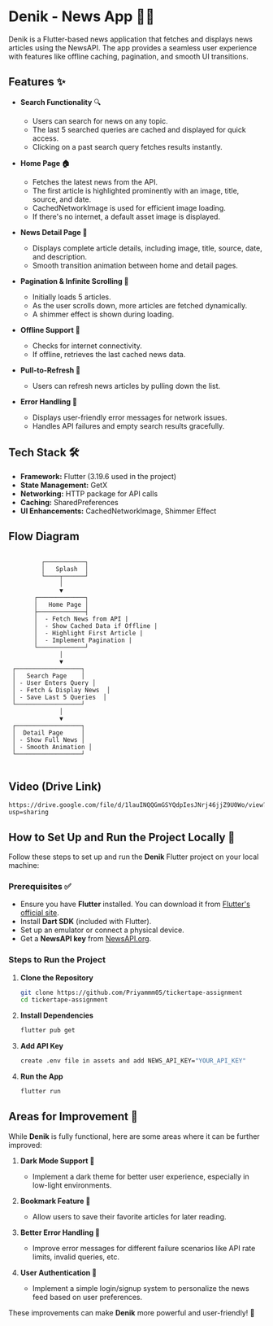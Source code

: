 # Denik - News App 📱📰  

Denik is a Flutter-based news application that fetches and displays news articles using the NewsAPI. The app provides a seamless user experience with features like offline caching, pagination, and smooth UI transitions.

## Features ✨  

- **Search Functionality** 🔍  
  - Users can search for news on any topic.  
  - The last 5 searched queries are cached and displayed for quick access.  
  - Clicking on a past search query fetches results instantly.  

- **Home Page 🏠**  
  - Fetches the latest news from the API.  
  - The first article is highlighted prominently with an image, title, source, and date.  
  - CachedNetworkImage is used for efficient image loading.  
  - If there's no internet, a default asset image is displayed.  

- **News Detail Page 📜**  
  - Displays complete article details, including image, title, source, date, and description.  
  - Smooth transition animation between home and detail pages.  

- **Pagination & Infinite Scrolling 📄**  
  - Initially loads 5 articles.  
  - As the user scrolls down, more articles are fetched dynamically.  
  - A shimmer effect is shown during loading.  

- **Offline Support 📡**  
  - Checks for internet connectivity.  
  - If offline, retrieves the last cached news data.  

- **Pull-to-Refresh 🔄**  
  - Users can refresh news articles by pulling down the list.  

- **Error Handling 🚨**  
  - Displays user-friendly error messages for network issues.  
  - Handles API failures and empty search results gracefully.  

## Tech Stack 🛠  
- **Framework:** Flutter (3.19.6 used in the project)
- **State Management:** GetX  
- **Networking:** HTTP package for API calls  
- **Caching:** SharedPreferences
- **UI Enhancements:** CachedNetworkImage, Shimmer Effect


## Flow Diagram

```

         ┌───────────┐
         │   Splash  │
         └────┬──────┘
              │
              ▼
       ┌─────────────┐
       │   Home Page │
       ├─────────────┤
       │  - Fetch News from API |
       │  - Show Cached Data if Offline |
       │  - Highlight First Article |
       │  - Implement Pagination |
       └─────────────┘
              │
              ▼
 ┌──────────────────┐
 │   Search Page    │
 │ - User Enters Query │
 │ - Fetch & Display News  │
 │ - Save Last 5 Queries  │
 └──────────────────┘
              │
              ▼
 ┌──────────────────┐
 │  Detail Page     │
 │ - Show Full News │
 │ - Smooth Animation │
 └──────────────────┘


```

## Video (Drive Link)

```
https://drive.google.com/file/d/1lauINQQGmGSYQdpIesJNrj46jjZ9U0Wo/view?usp=sharing
```

## How to Set Up and Run the Project Locally 🚀  

Follow these steps to set up and run the **Denik** Flutter project on your local machine:  

### Prerequisites ✅  
- Ensure you have **Flutter** installed. You can download it from [Flutter's official site](https://flutter.dev/docs/get-started/install).  
- Install **Dart SDK** (included with Flutter).  
- Set up an emulator or connect a physical device.  
- Get a **NewsAPI key** from [NewsAPI.org](https://newsapi.org/).  

### Steps to Run the Project  

1. **Clone the Repository**  
   ```sh
   git clone https://github.com/Priyammm05/tickertape-assignment
   cd tickertape-assignment

2. **Install Dependencies**  
   ```sh
   flutter pub get

3. **Add API Key**  
   ```sh
   create .env file in assets and add NEWS_API_KEY="YOUR_API_KEY"

4. **Run the App**  
   ```sh
   flutter run

## Areas for Improvement 🚀  

While **Denik** is fully functional, here are some areas where it can be further improved:  

1. **Dark Mode Support 🌙**  
   - Implement a dark theme for better user experience, especially in low-light environments.  

2. **Bookmark Feature 📌**  
   - Allow users to save their favorite articles for later reading.  

3. **Better Error Handling 🚨**  
   - Improve error messages for different failure scenarios like API rate limits, invalid queries, etc.   

4. **User Authentication 🔐**  
   - Implement a simple login/signup system to personalize the news feed based on user preferences.  

These improvements can make **Denik** more powerful and user-friendly! 🚀  

